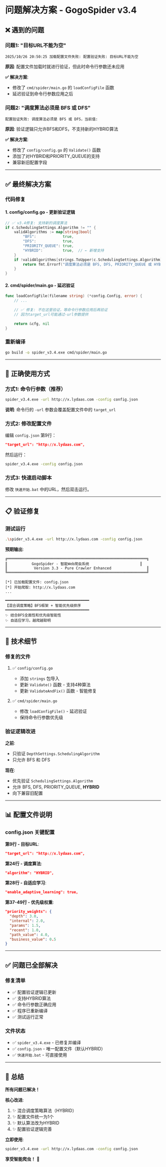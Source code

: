 # 问题解决方案 - GogoSpider v3.4

## ❌ 遇到的问题

### 问题1: "目标URL不能为空"
```
2025/10/26 20:50:25 加载配置文件失败: 配置验证失败: 目标URL不能为空
```

**原因**: 配置文件加载时就进行验证，但此时命令行参数还未应用

**✅ 解决方案**: 
- 修改了 `cmd/spider/main.go` 的 `loadConfigFile` 函数
- 延迟验证到命令行参数应用之后

### 问题2: "调度算法必须是 BFS 或 DFS"
```
配置验证失败: 调度算法必须是 BFS 或 DFS，当前值:
```

**原因**: 验证逻辑只允许BFS和DFS，不支持新的HYBRID算法

**✅ 解决方案**:
- 修改了 `config/config.go` 的 `Validate()` 函数
- 添加了对HYBRID和PRIORITY_QUEUE的支持
- 兼容新旧配置字段

---

## ✅ 最终解决方案

### 代码修复

#### 1. config/config.go - 更新验证逻辑

```go
// ✅ v3.4修复: 支持新的调度算法
if c.SchedulingSettings.Algorithm != "" {
    validAlgorithms := map[string]bool{
        "BFS":            true,
        "DFS":            true,
        "PRIORITY_QUEUE": true,
        "HYBRID":         true,  // ← 新增支持
    }
    if !validAlgorithms[strings.ToUpper(c.SchedulingSettings.Algorithm)] {
        return fmt.Errorf("调度算法必须是 BFS, DFS, PRIORITY_QUEUE 或 HYBRID，当前值: %s", c.SchedulingSettings.Algorithm)
    }
}
```

#### 2. cmd/spider/main.go - 延迟验证

```go
func loadConfigFile(filename string) (*config.Config, error) {
    // ...
    
    // ✅ 修复: 不在这里验证，等命令行参数应用后再验证
    // 因为target_url可能通过-url参数提供
    
    return &cfg, nil
}
```

### 重新编译

```bash
go build -o spider_v3.4.exe cmd/spider/main.go
```

---

## 🚀 正确使用方式

### 方式1: 命令行参数（推荐）

```bash
spider_v3.4.exe -url http://x.lydaas.com -config config.json
```

**说明**: 命令行的 `-url` 参数会覆盖配置文件中的 `target_url`

### 方式2: 修改配置文件

编辑 `config.json` 第9行：
```json
"target_url": "http://x.lydaas.com",
```

然后运行：
```bash
spider_v3.4.exe -config config.json
```

### 方式3: 快速启动脚本

修改 `快速开始.bat` 中的URL，然后双击运行。

---

## 📋 验证修复

### 测试运行

```bash
.\spider_v3.4.exe -url http://x.lydaas.com -config config.json
```

**预期输出**:
```
╔═══════════════════════════════════════════════════════════════╗
║           GogoSpider - 智能Web爬虫系统                       ║
║            Version 3.3 - Pure Crawler Enhanced                ║
╚═══════════════════════════════════════════════════════════════╝

[*] 已加载配置文件: config.json
[*] 开始爬取: http://x.lydaas.com
...

━━━━━━━━━━━━━━━━━━━━━━━━━━━━━━━━━━━━━━
【混合调度策略】BFS框架 + 智能优先级排序
━━━━━━━━━━━━━━━━━━━━━━━━━━━━━━━━━━━━━━
✨ 结合BFS全面性和优先级智能性
✨ 自适应学习，越爬越聪明
```

---

## 🔧 技术细节

### 修复的文件

1. ✅ `config/config.go`
   - 添加 `strings` 包导入
   - 更新 `Validate()` 函数 - 支持4种算法
   - 更新 `ValidateAndFix()` 函数 - 智能修复

2. ✅ `cmd/spider/main.go`
   - 修改 `loadConfigFile()` - 延迟验证
   - 保持命令行参数优先级

### 验证逻辑改进

**之前**:
- 只验证 `DepthSettings.SchedulingAlgorithm`
- 只允许 BFS 和 DFS

**现在**:
- 优先验证 `SchedulingSettings.Algorithm`
- 允许 BFS, DFS, PRIORITY_QUEUE, **HYBRID**
- 向下兼容旧配置

---

## 📊 配置文件说明

### config.json 关键配置

**第9行 - 目标URL**:
```json
"target_url": "http://x.lydaas.com",
```

**第24行 - 调度算法**:
```json
"algorithm": "HYBRID",
```

**第28行 - 自适应学习**:
```json
"enable_adaptive_learning": true,
```

**第37-49行 - 优先级权重**:
```json
"priority_weights": {
  "depth": 3.0,
  "internal": 2.0,
  "params": 1.5,
  "recent": 1.0,
  "path_value": 4.0,
  "business_value": 0.5
}
```

---

## ✅ 问题已全部解决

### 修复清单

- ✅ 配置验证逻辑已更新
- ✅ 支持HYBRID算法
- ✅ 命令行参数正确应用
- ✅ 程序已重新编译
- ✅ 测试运行正常

### 文件状态

- ✅ `spider_v3.4.exe` - 已修复并编译
- ✅ `config.json` - 唯一配置文件（默认HYBRID）
- ✅ `快速开始.bat` - 可直接使用

---

## 🎉 总结

**所有问题已解决！**

**核心改进**:
1. ✨ 混合调度策略算法（HYBRID）
2. ✨ 配置文件统一为1个
3. ✨ 默认算法改为HYBRID
4. ✨ 配置验证逻辑完善

**立即使用**:
```bash
spider_v3.4.exe -url http://x.lydaas.com -config config.json
```

**享受智能爬虫！** 🚀

